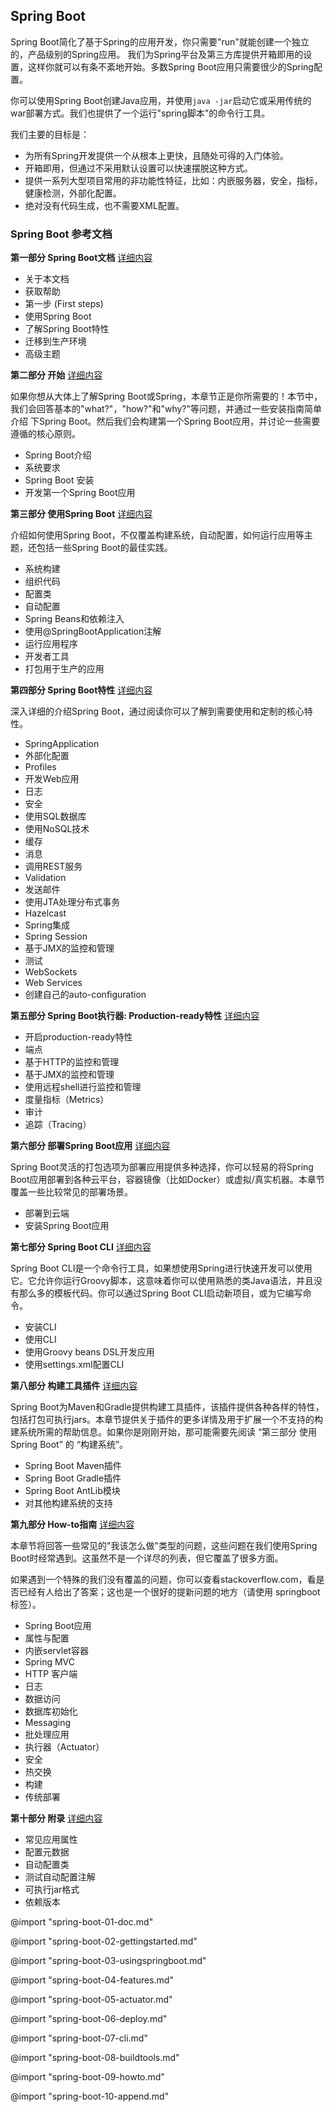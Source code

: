 ## Spring Boot

Spring Boot简化了基于Spring的应用开发，你只需要"run"就能创建一个独立的，产品级别的Spring应用。 我们为Spring平台及第三方库提供开箱即用的设置，这样你就可以有条不紊地开始。多数Spring Boot应用只需要很少的Spring配置。  

你可以使用Spring Boot创建Java应用，并使用`java -jar`启动它或采用传统的war部署方式。我们也提供了一个运行"spring脚本"的命令行工具。   

我们主要的目标是：
* 为所有Spring开发提供一个从根本上更快，且随处可得的入门体验。
* 开箱即用，但通过不采用默认设置可以快速摆脱这种方式。
* 提供一系列大型项目常用的非功能性特征，比如：内嵌服务器，安全，指标，健康检测，外部化配置。
* 绝对没有代码生成，也不需要XML配置。


### Spring Boot 参考文档

**第一部分 Spring Boot文档** [详细内容](#spring-boot-doc)
* 关于本文档
* 获取帮助
* 第一步 (First steps)
* 使用Spring Boot
* 了解Spring Boot特性
* 迁移到生产环境
* 高级主题

**第二部分 开始**  [详细内容](#spring-boot-gettingstarted)

如果你想从大体上了解Spring Boot或Spring，本章节正是你所需要的！本节中，我们会回答基本的"what?"，"how?"和"why?"等问题，并通过一些安装指南简单介绍 下Spring Boot。然后我们会构建第一个Spring Boot应用，并讨论一些需要遵循的核心原则。
* Spring Boot介绍
* 系统要求
* Spring Boot 安装
* 开发第一个Spring Boot应用

**第三部分 使用Spring Boot** [详细内容](#spring-boot-usingspringboot)

介绍如何使用Spring Boot，不仅覆盖构建系统，自动配置，如何运行应用等主题，还包括一些Spring Boot的最佳实践。
* 系统构建
* 组织代码
* 配置类
* 自动配置
* Spring Beans和依赖注入
* 使用@SpringBootApplication注解
* 运行应用程序
* 开发者工具
* 打包用于生产的应用

**第四部分 Spring Boot特性** [详细内容](#spring-boot-features)

深入详细的介绍Spring Boot，通过阅读你可以了解到需要使用和定制的核心特性。
* SpringApplication
* 外部化配置
* Profiles
* 开发Web应用
* 日志
* 安全
* 使用SQL数据库
* 使用NoSQL技术
* 缓存
* 消息
* 调用REST服务
* Validation
* 发送邮件
* 使用JTA处理分布式事务
* Hazelcast
* Spring集成
* Spring Session
* 基于JMX的监控和管理
* 测试
* WebSockets
* Web Services
* 创建自己的auto-configuration

**第五部分 Spring Boot执行器: Production-ready特性** [详细内容](#spring-boot-actuator)

* 开启production-ready特性
* 端点
* 基于HTTP的监控和管理
* 基于JMX的监控和管理
* 使用远程shell进行监控和管理
* 度量指标（Metrics）
* 审计
* 追踪（Tracing）

**第六部分 部署Spring Boot应用** [详细内容](#spring-boot-deploy)

Spring Boot灵活的打包选项为部署应用提供多种选择，你可以轻易的将Spring Boot应用部署到各种云平台，容器镜像（比如Docker）或虚拟/真实机器。本章节覆盖一些比较常见的部署场景。
* 部署到云端
* 安装Spring Boot应用

**第七部分 Spring Boot CLI** [详细内容](#spring-boot-cli)

Spring Boot CLI是一个命令行工具，如果想使用Spring进行快速开发可以使用它。它允许你运行Groovy脚本，这意味着你可以使用熟悉的类Java语法，并且没有那么多的模板代码。你可以通过Spring Boot CLI启动新项目，或为它编写命令。
* 安装CLI
* 使用CLI
* 使用Groovy beans DSL开发应用
* 使用settings.xml配置CLI

**第八部分 构建工具插件** [详细内容](#spring-boot-buildtools)

Spring Boot为Maven和Gradle提供构建工具插件，该插件提供各种各样的特性，包括打包可执行jars。本章节提供关于插件的更多详情及用于扩展一个不支持的构建系统所需的帮助信息。如果你是刚刚开始，那可能需要先阅读 “第三部分 使用Spring Boot” 的 “构建系统”。
* Spring Boot Maven插件
* Spring Boot Gradle插件
* Spring Boot AntLib模块
* 对其他构建系统的支持

**第九部分 How-to指南**  [详细内容](#spring-boot-howto)

本章节将回答一些常见的"我该怎么做"类型的问题，这些问题在我们使用Spring Boot时经常遇到。这虽然不是一个详尽的列表，但它覆盖了很多方面。

如果遇到一个特殊的我们没有覆盖的问题，你可以查看stackoverflow.com，看是否已经有人给出了答案；这也是一个很好的提新问题的地方（请使用 springboot标签）。
* Spring Boot应用
* 属性与配置
* 内嵌servlet容器
* Spring MVC
* HTTP 客户端
* 日志
* 数据访问
* 数据库初始化
* Messaging
* 批处理应用
* 执行器（Actuator）
* 安全
* 热交换
* 构建
* 传统部署


**第十部分 附录** [详细内容](#spring-boot-append)
* 常见应用属性
* 配置元数据
* 自动配置类
* 测试自动配置注解
* 可执行jar格式
* 依赖版本


<span id="spring-boot-doc"> </span>
@import "spring-boot-01-doc.md"

<span id="spring-boot-gettingstarted"> </span>
@import "spring-boot-02-gettingstarted.md"

<span id="spring-boot-usingspringboot"> </span>
@import "spring-boot-03-usingspringboot.md"

<span id="spring-boot-features"> </span>
@import "spring-boot-04-features.md"

<span id="spring-boot-actuator"> </span>
@import "spring-boot-05-actuator.md"

<span id="spring-boot-deploy"> </span>
@import "spring-boot-06-deploy.md"

<span id="spring-boot-cli"> </span>
@import "spring-boot-07-cli.md"

<span id="spring-boot-buildtools"> </span>
@import "spring-boot-08-buildtools.md"

<span id="spring-boot-howto"> </span>
@import "spring-boot-09-howto.md"

<span id="spring-boot-append"> </span>
@import "spring-boot-10-append.md"
